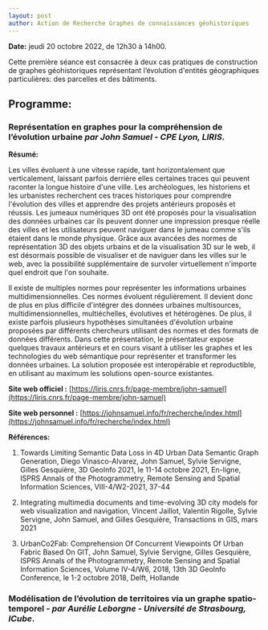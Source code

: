 ```yaml
---
layout: post
author: Action de Recherche Graphes de connaissances géohistoriques
---
```


**Date:** jeudi 20 octobre 2022, de 12h30 à 14h00. 

Cette première séance est consacrée à deux cas pratiques de construction de graphes géohistoriques représentant l’évolution d'entités géographiques particulières: des parcelles et des bâtiments. 

## Programme:

### Représentation en graphes pour la compréhension de l’évolution urbaine *par John Samuel - CPE Lyon, LIRIS*.

**Résumé:**

Les villes évoluent à une vitesse rapide, tant horizontalement que verticalement, laissant parfois derrière elles certaines traces qui peuvent raconter la longue histoire d'une ville. Les archéologues, les historiens et les urbanistes recherchent ces traces historiques pour comprendre l'évolution des villes et apprendre des projets antérieurs proposés et réussis. Les jumeaux numériques 3D ont été proposés pour la visualisation des données urbaines car ils peuvent donner une impression presque réelle des villes et les utilisateurs peuvent naviguer dans le jumeau comme s'ils étaient dans le monde physique. Grâce aux avancées des normes de représentation 3D des objets urbains et de la visualisation 3D sur le web, il est désormais possible de visualiser et de naviguer dans les villes sur le web, avec la possibilité supplémentaire de survoler virtuellement n'importe quel endroit que l'on souhaite.

Il existe de multiples normes pour représenter les informations urbaines multidimensionnelles. Ces normes évoluent régulièrement. Il devient donc de plus en plus difficile d'intégrer des données urbaines multisources, multidimensionnelles, multiéchelles, évolutives et hétérogènes. De plus, il existe parfois plusieurs hypothèses simultanées d'évolution urbaine proposées par différents chercheurs utilisant des normes et des formats de données différents. Dans cette présentation, le présentateur expose quelques travaux antérieurs et en cours visant à utiliser les graphes et les technologies du web sémantique pour représenter et transformer les données urbaines. La solution proposée est interopérable et reproductible, en utilisant au maximum les solutions open-source existantes.

**Site web officiel :** [https://liris.cnrs.fr/page-membre/john-samuel](https://liris.cnrs.fr/page-membre/john-samuel)

**Site web personnel :** [https://johnsamuel.info/fr/recherche/index.html](https://johnsamuel.info/fr/recherche/index.html)

**Références:**

1. Towards Limiting Semantic Data Loss in 4D Urban Data Semantic Graph Generation, Diego Vinasco-Alvarez, John Samuel, Sylvie Servigne, Gilles Gesquière, 3D GeoInfo 2021, le 11-14 octobre 2021, En-ligne, ISPRS Annals of the Photogrammetry, Remote Sensing and Spatial Information Sciences, VIII-4/W2-2021, 37-44

2. Integrating multimedia documents and time-evolving 3D city models for web visualization and navigation, Vincent Jaillot, Valentin Rigolle, Sylvie Servigne, John Samuel, and Gilles Gesquière, Transactions in GIS, mars 2021

3. UrbanCo2Fab: Comprehension Of Concurrent Viewpoints Of Urban Fabric Based On GIT, John Samuel, Sylvie Servigne, Gilles Gesquière, ISPRS Annals of the Photogrammetry, Remote Sensing and Spatial Information Sciences, Volume IV-4/W6, 2018, 13th 3D GeoInfo Conference, le 1-2 octobre 2018, Delft, Hollande

### Modélisation de l’évolution de territoires via un graphe spatio-temporel - *par Aurélie Leborgne - Université de Strasbourg, ICube*.

